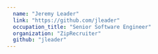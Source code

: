 ```yaml
---
  name: "Jeremy Leader"
  link: "https://github.com/jleader"
  occupation_title: "Senior Software Engineer"
  organization: "ZipRecruiter"
  github: "jleader"
---
```

